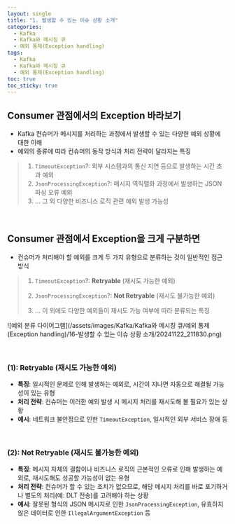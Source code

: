 ```yaml
---
layout: single
title: "1. 발생할 수 있는 이슈 상황 소개"
categories:
  - Kafka
  - Kafka와 메시징 큐
  - 예외 통제(Exception handling)
tags:
  - Kafka
  - Kafka와 메시징 큐
  - 예외 통제(Exception handling)
toc: true
toc_sticky: true
---
```

## Consumer 관점에서의 Exception 바라보기

- Kafka 컨슈머가 메시지를 처리하는 과정에서 발생할 수 있는 다양한 예외 상황에 대한 이해
- 예외의 종류에 따라 컨슈머의 동작 방식과 처리 전략이 달라지는 특징



>
> 1.  `TimeoutException`?: 외부 시스템과의 통신 지연 등으로 발생하는 시간 초과 예외
> 2.  `JsonProcessingException`?: 메시지 역직렬화 과정에서 발생하는 JSON 파싱 오류 예외
> 3.  ... 그 외 다양한 비즈니스 로직 관련 예외 발생 가능성
>

<br>

## Consumer 관점에서 Exception을 크게 구분하면

- 컨슈머가 처리해야 할 예외를 크게 두 가지 유형으로 분류하는 것이 일반적인 접근 방식



> 1. `TimeoutException`?: **Retryable** (재시도 가능한 예외)
>
> 2.  `JsonProcessingException`?: **Not Retryable** (재시도 불가능한 예외)
>
> 3. ... 이 외에도 다양한 예외들이 재시도 가능 여부에 따라 분류되는 특징



![예외 분류 다이어그램](/assets/images/Kafka/Kafka와 메시징 큐/예외 통제(Exception handling)/16-발생할 수 있는 이슈 상황 소개/20241122_211830.png)

<br>

### (1): Retryable (재시도 가능한 예외)

- **특징**: 일시적인 문제로 인해 발생하는 예외로, 시간이 지나면 자동으로 해결될 가능성이 있는 유형
- **처리 전략**: 컨슈머는 이러한 예외 발생 시 메시지 처리를 재시도해 볼 필요가 있는 상황
- **예시**: 네트워크 불안정으로 인한 `TimeoutException`, 일시적인 외부 서비스 장애 등

<br>

### (2): Not Retryable (재시도 불가능한 예외)

- **특징**: 메시지 자체의 결함이나 비즈니스 로직의 근본적인 오류로 인해 발생하는 예외로, 재시도해도 성공할 가능성이 없는 유형
- **처리 전략**: 컨슈머가 할 수 있는 조치가 없으므로, 해당 메시지 처리를 바로 포기하거나 별도의 처리(예: DLT 전송)를 고려해야 하는 상황
- **예시**: 잘못된 형식의 JSON 메시지로 인한 `JsonProcessingException`, 유효하지 않은 데이터로 인한 `IllegalArgumentException` 등